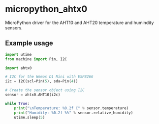 # micropython_ahtx0

MicroPython driver for the AHT10 and AHT20 temperature and humindity sensors.

## Example usage

```python
import utime
from machine import Pin, I2C

import ahtx0

# I2C for the Wemos D1 Mini with ESP8266
i2c = I2C(scl=Pin(5), sda=Pin(4))

# Create the sensor object using I2C
sensor = ahtx0.AHT10(i2c)

while True:
    print("\nTemperature: %0.2f C" % sensor.temperature)
    print("Humidity: %0.2f %%" % sensor.relative_humidity)
    utime.sleep(5)
```
